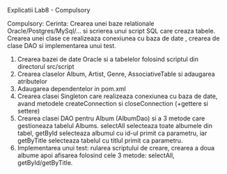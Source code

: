 Explicatii Lab8 - Compulsory

Compulsory:
Cerinta: Crearea unei baze relationale Oracle/Postgres/MySql/... si scrierea unui script SQL care creaza tabele. Crearea unei clase ce realizeaza conexiunea cu baza de date
, crearea de clase DAO si implementarea unui test.

1. Crearea bazei de date Oracle si a tabelelor folosind scriptul din directorul src/script
2. Crearea claselor Album, Artist, Genre, AssociativeTable si adaugarea atributelor
3. Adaugarea dependentelor in pom.xml
4. Crearea clasei Singleton care realizeaza conexiunea cu baza de date, avand metodele createConnection si closeConnection (+gettere si settere)
5. Crearea clasei DAO pentru Album (AlbumDao) si a 3 metode care gestioneaza tabelul Albums. selectAll selecteaza toate albumele din tabel, getById selecteaza albumul 
cu id-ul primit ca parametru, iar getByTitle selecteaza tabelul cu titlul primit ca parametru.
6. Implementarea unui test: rularea scriptului de creare, crearea a doua albume apoi afisarea folosind cele 3 metode: selectAll, getById/getByTitle.
